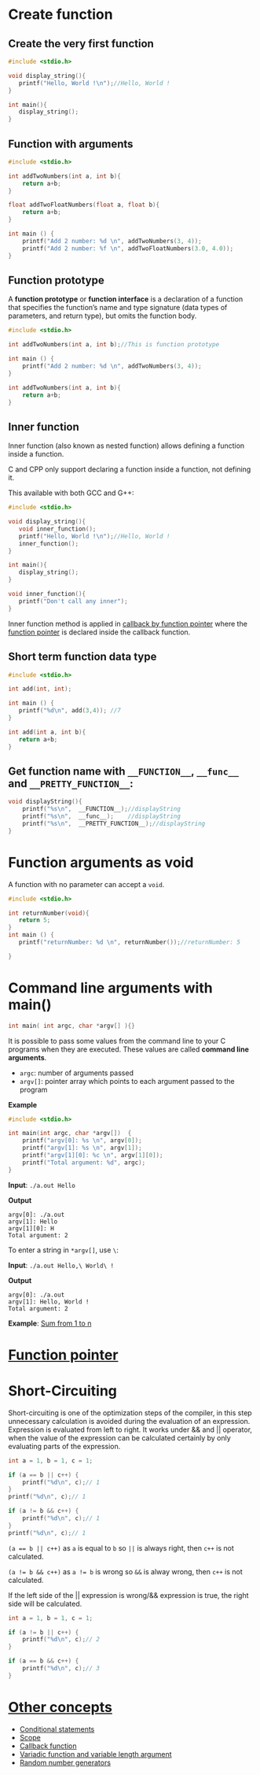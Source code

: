 # Create function

## Create the very first function

```c
#include <stdio.h>

void display_string(){
   printf("Hello, World !\n");//Hello, World !
}

int main(){
   display_string();
}
```

## Function with arguments

```c
#include <stdio.h>

int addTwoNumbers(int a, int b){
    return a+b;
}

float addTwoFloatNumbers(float a, float b){
    return a+b;
}    

int main () {
    printf("Add 2 number: %d \n", addTwoNumbers(3, 4));
    printf("Add 2 number: %f \n", addTwoFloatNumbers(3.0, 4.0));
}
```

## Function prototype

A **function prototype** or **function interface** is a declaration of a function that specifies the function’s name and type signature (data types of parameters, and return type), but omits the function body. 

```c
#include <stdio.h>

int addTwoNumbers(int a, int b);//This is function prototype

int main () {
    printf("Add 2 number: %d \n", addTwoNumbers(3, 4));
}

int addTwoNumbers(int a, int b){
    return a+b;
}
```

## Inner function

Inner function (also known as nested function) allows defining a function inside a function.

C and CPP only support declaring a function inside a function, not defining it.

This available with both GCC and G++:

```c
#include <stdio.h>

void display_string(){
   void inner_function();
   printf("Hello, World !\n");//Hello, World !
   inner_function();
}

int main(){
   display_string();
}

void inner_function(){
   printf("Don't call any inner");
}
```
Inner function method is applied in [callback by function pointer](Callback%20function.md#handle-callback-by-function-pointer) where the [function pointer](https://github.com/TranPhucVinh/C/blob/master/Physical%20layer/Memory/Pointer/Function%20pointer.md) is declared inside the callback function.

## Short term function data type

```c
#include <stdio.h>

int add(int, int);

int main () {
   printf("%d\n", add(3,4)); //7
}

int add(int a, int b){
   return a+b;
}
```

## Get function name with ``__FUNCTION__``, ``__func__`` and ``__PRETTY_FUNCTION__``:

```c
void displayString(){
	printf("%s\n",  __FUNCTION__);//displayString
	printf("%s\n",  __func__);    //displayString
	printf("%s\n",  __PRETTY_FUNCTION__);//displayString
}
```

# Function arguments as void

A function with no parameter can accept a ``void``.

```c
#include <stdio.h>

int returnNumber(void){
   return 5;
}
int main () {
   printf("returnNumber: %d \n", returnNumber());//returnNumber: 5

}
```

# Command line arguments with main()

```c
int main( int argc, char *argv[] ){}
```

It is possible to pass some values from the command line to your C programs when they are executed. These values are called **command line arguments**.

* ``argc``: number of arguments passed
* ``argv[]``: pointer array which points to each argument passed to the program

**Example**

```c
#include <stdio.h>

int main(int argc, char *argv[])  {
    printf("argv[0]: %s \n", argv[0]);
    printf("argv[1]: %s \n", argv[1]);
    printf("argv[1][0]: %c \n", argv[1][0]);
    printf("Total argument: %d", argc);
}
```
**Input**: ``./a.out Hello``

**Output**

```
argv[0]: ./a.out 
argv[1]: Hello
argv[1][0]: H
Total argument: 2
```

To enter a string in ``*argv[]``, use ``\``:

**Input**: ``./a.out Hello,\ World\ !``

**Output**

```
argv[0]: ./a.out 
argv[1]: Hello, World !
Total argument: 2
```

**Example**: [Sum from 1 to n](https://github.com/TranPhucVinh/C/tree/master/Introduction/Examples#sum-from-1-to-n)
# [Function pointer](https://github.com/TranPhucVinh/C/blob/master/Physical%20layer/Memory/Pointer/Function%20pointer.md)
# Short-Circuiting
Short-circuiting is one of the optimization steps of the compiler, in this step unnecessary calculation is avoided during the evaluation of an expression. Expression is evaluated from left to right. It works under && and || operator, when the value of the expression can be calculated certainly by only evaluating parts of the expression.
```cpp
int a = 1, b = 1, c = 1;

if (a == b || c++) {
	printf("%d\n", c);// 1
}
printf("%d\n", c);// 1

if (a != b && c++) {
	printf("%d\n", c);// 1
}
printf("%d\n", c);// 1
```
``(a == b || c++)`` as ``a`` is equal to ``b`` so ``||`` is always right, then ``c++`` is not calculated.

``(a != b && c++)`` as ``a != b`` is wrong so ``&&`` is alway wrong, then ``c++`` is not calculated.

If the left side of the || expression is wrong/&& expression is true, the right side will be calculated. 
```c
int a = 1, b = 1, c = 1;

if (a != b || c++) {
	printf("%d\n", c);// 2
}

if (a == b && c++) {
	printf("%d\n", c);// 3
}
```
# [Other concepts](Other%20concepts.md)

* [Conditional statements](Conditional%20statements.md)
* [Scope](Scope.md)
* [Callback function](Callback%20function.md)
* [Variadic function and variable length argument](Variadic%20function.md)
* [Random number generators](Random%20number.md)
